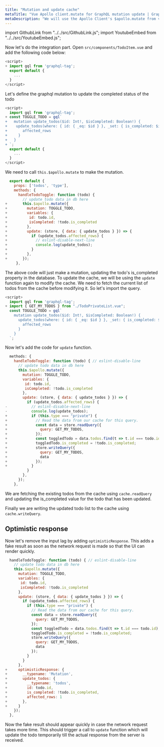 ```yaml
---
title: "Mutation and update cache"
metaTitle: "Vue Apollo client.mutate for GraphQL mutation update | GraphQL Vue Apollo Tutorial"
metaDescription: "We will use the Apollo Client's $apollo.mutate from vue-apollo as an example to modify existing data and update cache locally using readQuery and writeQuery and handle optimisticResponse"
---
```


import GithubLink from "../../src/GithubLink.js";
import YoutubeEmbed from "../../src/YoutubeEmbed.js";

<YoutubeEmbed link="https://www.youtube.com/embed/h4svDfN32s8" />

Now let's do the integration part. Open `src/components/TodoItem.vue` and add the following code below:

<GithubLink link="https://github.com/hasura/graphql-engine/blob/master/community/learn/graphql-tutorials/tutorials/vue-apollo/app-final/src/components/TodoItem.vue" text="src/components/TodoItem.vue" />

```javascript
<script>
+ import gql from 'graphql-tag';
  export default {
    ...
  }
</script>
```
Let's define the graphql mutation to update the completed status of the todo

```javascript
<script>
  import gql from 'graphql-tag';
+ const TOGGLE_TODO = gql`
+   mutation update_todos($id: Int!, $isCompleted: Boolean!) {
+    update_todos(where: { id: { _eq: $id } }, _set: { is_completed: $isCompleted }) {
+       affected_rows
+     }
+   }
+ `;
  export default {
    ...
  }
</script>

```

We need to call `this.$apollo.mutate` to make the mutation. 

```javascript
  export default {
    props: ['todos', 'type'],
    methods: {
      handleTodoToggle: function (todo) {
        // update todo data in db here
+       this.$apollo.mutate({
+         mutation: TOGGLE_TODO,
+         variables: {
+          id: todo.id,
+          isCompleted: !todo.is_completed
+         },
+         update: (store, { data: { update_todos } }) => {
+           if (update_todos.affected_rows) {
+             // eslint-disable-next-line
+             console.log(update_todos);
+           }
+         },
+       });
     },
```

The above code will just make a mutation, updating the todo's is_completed property in the database.
To update the cache, we will be using the `update` function again to modify the cache. We need to fetch the current list of todos from the cache before modifying it. So let's import the query.

```javascript
<script>
  import gql from 'graphql-tag';
+ import { GET_MY_TODOS } from "./TodoPrivateList.vue";
  const TOGGLE_TODO = gql`
    mutation update_todos($id: Int!, $isCompleted: Boolean!) {
      update_todos(where: { id: { _eq: $id } }, _set: { is_completed: $isCompleted }) {
        affected_rows
      }
    }
  `;
```
Now let's add the code for `update` function.

```javascript
  methods: {
    handleTodoToggle: function (todo) { // eslint-disable-line
      // update todo data in db here
      this.$apollo.mutate({
        mutation: TOGGLE_TODO,
        variables: {
         id: todo.id,
         isCompleted: !todo.is_completed
        },
        update: (store, { data: { update_todos } }) => {
          if (update_todos.affected_rows) {
-           // eslint-disable-next-line
-           console.log(update_todos);
+           if (this.type === "private") {
+             // Read the data from our cache for this query.
+             const data = store.readQuery({
+               query: GET_MY_TODOS,
+             });
+             const toggledTodo = data.todos.find(t => t.id === todo.id);
+             toggledTodo.is_completed = !todo.is_completed;
+             store.writeQuery({
+               query: GET_MY_TODOS,
+               data
+             });
+           } 
          }
        },
      });
    },

```

We are fetching the existing todos from the cache using `cache.readQuery` and updating the is_completed value for the todo that has been updated.

Finally we are writing the updated todo list to the cache using `cache.writeQuery`.

## Optimistic response

Now let's remove the input lag by adding `optimisticResponse`. This adds a fake result as soon as the network request is made so that the UI can render quickly.

```javascript
  handleTodoToggle: function (todo) { // eslint-disable-line
    // update todo data in db here
    this.$apollo.mutate({
      mutation: TOGGLE_TODO,
      variables: {
       id: todo.id,
       isCompleted: !todo.is_completed
      },
      update: (store, { data: { update_todos } }) => {
        if (update_todos.affected_rows) {
          if (this.type === "private") {
            // Read the data from our cache for this query.
            const data = store.readQuery({
              query: GET_MY_TODOS,
            });
            const toggledTodo = data.todos.find(t => t.id === todo.id);
            toggledTodo.is_completed = !todo.is_completed;
            store.writeQuery({
              query: GET_MY_TODOS,
              data
            });
          } 
        }
      },
+     optimisticResponse: {
+       __typename: 'Mutation',
+       update_todos: {
+         __typename: 'todos',
+         id: todo.id,
+         is_completed: !todo.is_completed,
+         affected_rows: 1
+       },
+     }
    });
  },
```

Now the fake result should appear quickly in case the network request takes more time. This should trigger a call to `update` function which will update the todo temporarily till the actual response from the server is received.


